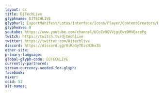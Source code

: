 ```yaml
---
layout: cc
title: DjTechLive
glyphname: DJTECHLIVE
glyphurl: ExportManifest/Lotus/Interface/Icons/Player/ContentCreators/DJTechlive.png
glyphwave: 8
youtube: https://www.youtube.com/channel/UCoZv9QVVjgiEwzDMVEazpPg
twitch: https://twitch.tv/djtechlive
twitter: https://twitter.com/Djtechlive
discord: https://discord.gg/0iRaGyTEisNJhx3b
other-site:
primary-language:
global-glyph-code: DJTECHLIVE
currently-partnered:
stream-currency-needed-for-glyph:
facebook:
mixer:
ccid: 52
alt-names:
---
```

